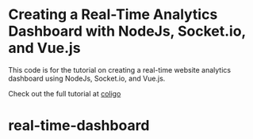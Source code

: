 # Creating a Real-Time Analytics Dashboard with NodeJs, Socket.io, and Vue.js

This code is for the tutorial on creating a real-time website analytics dashboard using NodeJs, Socket.io, and Vue.js.

Check out the full tutorial at [coligo](http://coligo.io/real-time-analytics-with-nodejs-socketio-vuejs/)
# real-time-dashboard
